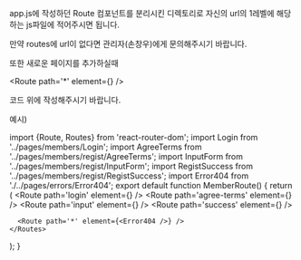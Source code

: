 app.js에 작성하던 Route 컴포넌트를 분리시킨 디렉토리로 자신의 url의 1레벨에 해당하는 js파일에 적어주시면 됩니다.

만약 routes에 url이 없다면 관리자(손창우)에게 문의해주시기 바랍니다.

또한 새로운 페이지를 추가하실때

<Route path='\*' element={<Error404 />} />

코드 위에 작성해주시기 바랍니다.

예시)

import {Route, Routes} from 'react-router-dom';
import Login from '../pages/members/Login';
import AgreeTerms from '../pages/members/regist/AgreeTerms';
import InputForm from '../pages/members/regist/InputForm';
import RegistSuccess from '../pages/members/regist/RegistSuccess';
import Error404 from './../pages/errors/Error404';
export default function MemberRoute() {
return (
<Routes>
<Route path='login' element={<Login />} />
<Route path='regist'>
<Route path='agree-terms' element={<AgreeTerms />} />
<Route path='input' element={<InputForm />} />
<Route path='success' element={<RegistSuccess />} />
</Route>

      <Route path='*' element={<Error404 />} />
    </Routes>

);
}
